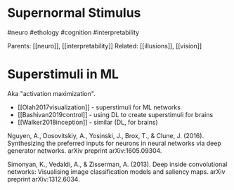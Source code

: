 # Supernormal Stimulus

#neuro #ethology #cognition #interpretability

Parents: [[neuro]], [[interpretability]]
Related: [[illusions]], [[vision]]

# Superstimuli in ML

Aka "activation maximization".

* [[Olah2017visualization]] - superstimuli for ML networks
* [[Bashivan2019control]] - using DL to create superstimuli for brains
* [[Walker2018inception]] - similar (DL, for brains)

Nguyen, A., Dosovitskiy, A., Yosinski, J., Brox, T., & Clune, J. (2016). Synthesizing the preferred inputs for neurons in neural networks via deep generator networks. arXiv preprint arXiv:1605.09304.

Simonyan, K., Vedaldi, A., & Zisserman, A. (2013). Deep inside convolutional networks: Visualising image classification models and saliency maps. arXiv preprint arXiv:1312.6034.